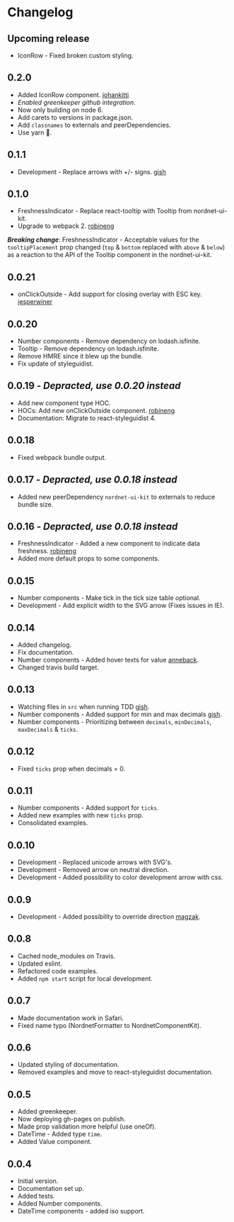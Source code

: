 # Changelog

## Upcoming release
* IconRow - Fixed broken custom styling.

## 0.2.0
* Added IconRow component. [johankitti](https://github.com/johankitti)
* *Enabled greenkeeper github integration.*
* Now only building on node 6.
* Add carets to versions in package.json.
* Add `classnames` to externals and peerDependencies.
* Use yarn 🚀.

## 0.1.1
* Development - Replace arrows with +/- signs. [gish](https://github.com/gish)

## 0.1.0
* FreshnessIndicator - Replace react-tooltip with Tooltip from nordnet-ui-kit.
* Upgrade to webpack 2. [robineng](https://github.com/robineng)

***Breaking change***: FreshnessIndicator - Acceptable values for the `tooltipPlacement` prop changed (`top` & `bottom` replaced with `above` & `below`) as a reaction to the API of the Tooltip component in the nordnet-ui-kit.

## 0.0.21
* onClickOutside - Add support for closing overlay with ESC key. [jesperwiner](https://github.com/jesperwiner)

## 0.0.20
* Number components - Remove dependency on lodash.isfinite.
* Tooltip - Remove dependency on lodash.isfinite.
* Remove HMRE since it blew up the bundle.
* Fix update of styleguidist.

## 0.0.19 - *Depracted, use 0.0.20 instead*
* Add new component type HOC.
* HOCs: Add new onClickOutside component. [robineng](https://github.com/robineng)
* Documentation: Migrate to react-styleguidist 4.

## 0.0.18
* Fixed webpack bundle output.

## 0.0.17 - *Depracted, use 0.0.18 instead*
* Added new peerDependency `nordnet-ui-kit` to externals to reduce bundle size.

## 0.0.16 - *Depracted, use 0.0.18 instead*
* FreshnessIndicator - Added a new component to indicate data freshness. [robineng](https://github.com/robineng)
* Added more default props to some components.

## 0.0.15
* Number components - Make tick in the tick size table optional.
* Development - Add explicit width to the SVG arrow (Fixes issues in IE).

## 0.0.14
* Added changelog.
* Fix documentation.
* Number components - Added hover texts for value [anneback](https://github.com/anneback).
* Changed travis build target.

## 0.0.13
* Watching files in `src` when running TDD [gish](https://github.com/gish).
* Number components - Added support for min and max decimals [gish](https://github.com/gish).
* Number components - Prioritizing between `decimals`, `minDecimals`, `maxDecimals` & `ticks`.

## 0.0.12
* Fixed `ticks` prop when decimals = 0.

## 0.0.11
* Number components - Added support for `ticks`.
* Added new examples with new `ticks` prop.
* Consolidated examples.

## 0.0.10
* Development - Replaced unicode arrows with SVG's.
* Development - Removed arrow on neutral direction.
* Development - Added possibility to color development arrow with css.

## 0.0.9
* Development - Added possibility to override direction [magzak](https://github.com/magzak).

## 0.0.8
* Cached node_modules on Travis.
* Updated eslint.
* Refactored code examples.
* Added `npm start` script for local development.

## 0.0.7
* Made documentation work in Safari.
* Fixed name typo (NordnetFormatter to NordnetComponentKit).

## 0.0.6
* Updated styling of documentation.
* Removed examples and move to react-styleguidist documentation.

## 0.0.5
* Added greenkeeper.
* Now deploying gh-pages on publish.
* Made prop validation more helpful (use oneOf).
* DateTime - Added type `time`.
* Added Value component.

## 0.0.4
* Initial version.
* Documentation set up.
* Added tests.
* Added Number components.
* DateTime components - added iso support.
